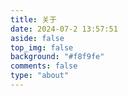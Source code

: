 ```yaml
---
title: 关于
date: 2024-07-2 13:57:51
aside: false
top_img: false
background: "#f8f9fe"
comments: false
type: "about"
---
```

